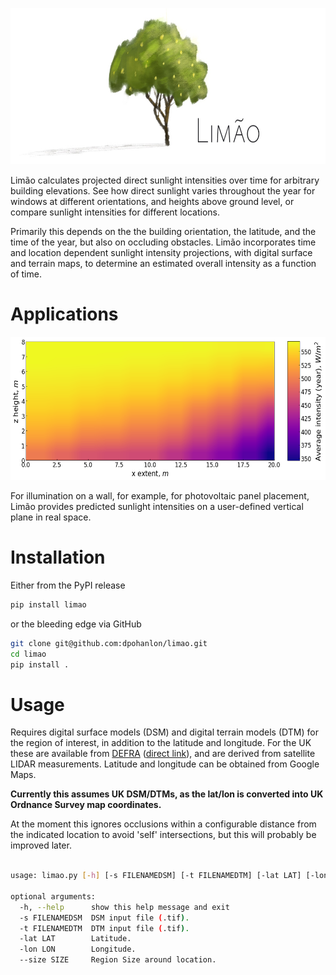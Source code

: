 <p align="center">
  <img width="731" height="250" src="assets/limao.jpg">
</p>

Limão calculates projected direct sunlight intensities over time for arbitrary building elevations. See how direct sunlight varies throughout the year for windows at different orientations, and heights above ground level, or compare sunlight intensities for different locations.

Primarily this depends on the the building orientation, the latitude, and the time of the year, but also on occluding obstacles. Limão incorporates time and location dependent sunlight intensity projections, with digital surface and terrain maps, to determine an estimated overall intensity as a function of time.


# Applications

<p align="center">
  <img width="600" height="229" src="assets/profile.png">
</p>

For illumination on a wall, for example, for photovoltaic panel placement, Limão provides predicted sunlight intensities on a user-defined vertical plane in real space.

# Installation

Either from the PyPI release

```bash
pip install limao
```

or the bleeding edge via GitHub

```bash
git clone git@github.com:dpohanlon/limao.git
cd limao
pip install .
```

# Usage

Requires digital surface models (DSM) and digital terrain models (DTM) for the region of interest, in addition to the latitude and longitude. For the UK these are available from [DEFRA](https://www.data.gov.uk/dataset/f0db0249-f17b-4036-9e65-309148c97ce4/national-lidar-programme) ([direct link](https://environment.data.gov.uk/DefraDataDownload/?Mode=survey)), and are derived from satellite LIDAR measurements. Latitude and longitude can be obtained from Google Maps.

**Currently this assumes UK DSM/DTMs, as the lat/lon is converted into UK Ordnance Survey map coordinates.**

At the moment this ignores occlusions within a configurable distance from the indicated location to avoid 'self' intersections, but this will probably be improved later.

```bash

usage: limao.py [-h] [-s FILENAMEDSM] [-t FILENAMEDTM] [-lat LAT] [-lon LON] [--size SIZE]

optional arguments:
  -h, --help      show this help message and exit
  -s FILENAMEDSM  DSM input file (.tif).
  -t FILENAMEDTM  DTM input file (.tif).
  -lat LAT        Latitude.
  -lon LON        Longitude.
  --size SIZE     Region Size around location.

```
